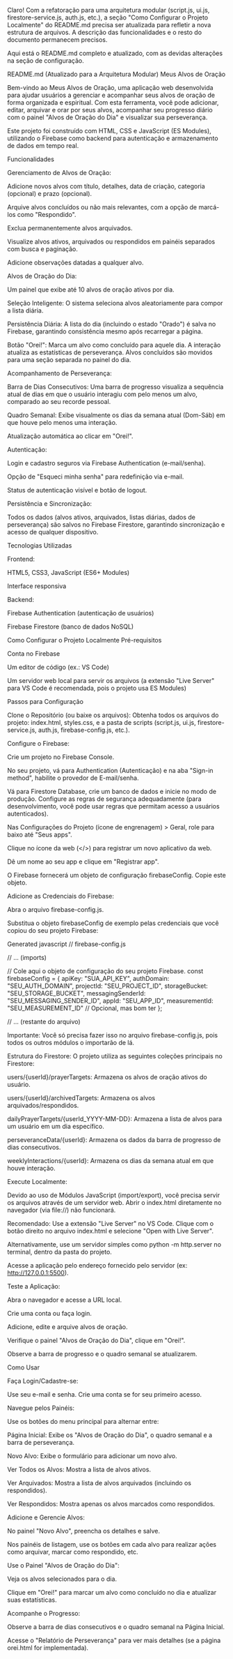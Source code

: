 Claro! Com a refatoração para uma arquitetura modular (script.js, ui.js, firestore-service.js, auth.js, etc.), a seção "Como Configurar o Projeto Localmente" do README.md precisa ser atualizada para refletir a nova estrutura de arquivos. A descrição das funcionalidades e o resto do documento permanecem precisos.

Aqui está o README.md completo e atualizado, com as devidas alterações na seção de configuração.

README.md (Atualizado para a Arquitetura Modular)
Meus Alvos de Oração

Bem-vindo ao Meus Alvos de Oração, uma aplicação web desenvolvida para ajudar usuários a gerenciar e acompanhar seus alvos de oração de forma organizada e espiritual. Com esta ferramenta, você pode adicionar, editar, arquivar e orar por seus alvos, acompanhar seu progresso diário com o painel "Alvos de Oração do Dia" e visualizar sua perseverança.

Este projeto foi construído com HTML, CSS e JavaScript (ES Modules), utilizando o Firebase como backend para autenticação e armazenamento de dados em tempo real.

Funcionalidades

Gerenciamento de Alvos de Oração:

Adicione novos alvos com título, detalhes, data de criação, categoria (opcional) e prazo (opcional).

Arquive alvos concluídos ou não mais relevantes, com a opção de marcá-los como "Respondido".

Exclua permanentemente alvos arquivados.

Visualize alvos ativos, arquivados ou respondidos em painéis separados com busca e paginação.

Adicione observações datadas a qualquer alvo.

Alvos de Oração do Dia:

Um painel que exibe até 10 alvos de oração ativos por dia.

Seleção Inteligente: O sistema seleciona alvos aleatoriamente para compor a lista diária.

Persistência Diária: A lista do dia (incluindo o estado "Orado") é salva no Firebase, garantindo consistência mesmo após recarregar a página.

Botão "Orei!": Marca um alvo como concluído para aquele dia. A interação atualiza as estatísticas de perseverança. Alvos concluídos são movidos para uma seção separada no painel do dia.

Acompanhamento de Perseverança:

Barra de Dias Consecutivos: Uma barra de progresso visualiza a sequência atual de dias em que o usuário interagiu com pelo menos um alvo, comparado ao seu recorde pessoal.

Quadro Semanal: Exibe visualmente os dias da semana atual (Dom-Sáb) em que houve pelo menos uma interação.

Atualização automática ao clicar em "Orei!".

Autenticação:

Login e cadastro seguros via Firebase Authentication (e-mail/senha).

Opção de "Esqueci minha senha" para redefinição via e-mail.

Status de autenticação visível e botão de logout.

Persistência e Sincronização:

Todos os dados (alvos ativos, arquivados, listas diárias, dados de perseverança) são salvos no Firebase Firestore, garantindo sincronização e acesso de qualquer dispositivo.

Tecnologias Utilizadas

Frontend:

HTML5, CSS3, JavaScript (ES6+ Modules)

Interface responsiva

Backend:

Firebase Authentication (autenticação de usuários)

Firebase Firestore (banco de dados NoSQL)

Como Configurar o Projeto Localmente
Pré-requisitos

Conta no Firebase

Um editor de código (ex.: VS Code)

Um servidor web local para servir os arquivos (a extensão "Live Server" para VS Code é recomendada, pois o projeto usa ES Modules)

Passos para Configuração

Clone o Repositório (ou baixe os arquivos):
Obtenha todos os arquivos do projeto: index.html, styles.css, e a pasta de scripts (script.js, ui.js, firestore-service.js, auth.js, firebase-config.js, etc.).

Configure o Firebase:

Crie um projeto no Firebase Console.

No seu projeto, vá para Authentication (Autenticação) e na aba "Sign-in method", habilite o provedor de E-mail/senha.

Vá para Firestore Database, crie um banco de dados e inicie no modo de produção. Configure as regras de segurança adequadamente (para desenvolvimento, você pode usar regras que permitam acesso a usuários autenticados).

Nas Configurações do Projeto (ícone de engrenagem) > Geral, role para baixo até "Seus apps".

Clique no ícone da web (</>) para registrar um novo aplicativo da web.

Dê um nome ao seu app e clique em "Registrar app".

O Firebase fornecerá um objeto de configuração firebaseConfig. Copie este objeto.

Adicione as Credenciais do Firebase:

Abra o arquivo firebase-config.js.

Substitua o objeto firebaseConfig de exemplo pelas credenciais que você copiou do seu projeto Firebase:

Generated javascript
// firebase-config.js

// ... (imports)

// Cole aqui o objeto de configuração do seu projeto Firebase.
const firebaseConfig = {
  apiKey: "SUA_API_KEY",
  authDomain: "SEU_AUTH_DOMAIN",
  projectId: "SEU_PROJECT_ID",
  storageBucket: "SEU_STORAGE_BUCKET",
  messagingSenderId: "SEU_MESSAGING_SENDER_ID",
  appId: "SEU_APP_ID",
  measurementId: "SEU_MEASUREMENT_ID" // Opcional, mas bom ter
};

// ... (restante do arquivo)


Importante: Você só precisa fazer isso no arquivo firebase-config.js, pois todos os outros módulos o importarão de lá.

Estrutura do Firestore:
O projeto utiliza as seguintes coleções principais no Firestore:

users/{userId}/prayerTargets: Armazena os alvos de oração ativos do usuário.

users/{userId}/archivedTargets: Armazena os alvos arquivados/respondidos.

dailyPrayerTargets/{userId_YYYY-MM-DD}: Armazena a lista de alvos para um usuário em um dia específico.

perseveranceData/{userId}: Armazena os dados da barra de progresso de dias consecutivos.

weeklyInteractions/{userId}: Armazena os dias da semana atual em que houve interação.

Execute Localmente:

Devido ao uso de Módulos JavaScript (import/export), você precisa servir os arquivos através de um servidor web. Abrir o index.html diretamente no navegador (via file://) não funcionará.

Recomendado: Use a extensão "Live Server" no VS Code. Clique com o botão direito no arquivo index.html e selecione "Open with Live Server".

Alternativamente, use um servidor simples como python -m http.server no terminal, dentro da pasta do projeto.

Acesse a aplicação pelo endereço fornecido pelo servidor (ex: http://127.0.0.1:5500).

Teste a Aplicação:

Abra o navegador e acesse a URL local.

Crie uma conta ou faça login.

Adicione, edite e arquive alvos de oração.

Verifique o painel "Alvos de Oração do Dia", clique em "Orei!".

Observe a barra de progresso e o quadro semanal se atualizarem.

Como Usar

Faça Login/Cadastre-se:

Use seu e-mail e senha. Crie uma conta se for seu primeiro acesso.

Navegue pelos Painéis:

Use os botões do menu principal para alternar entre:

Página Inicial: Exibe os "Alvos de Oração do Dia", o quadro semanal e a barra de perseverança.

Novo Alvo: Exibe o formulário para adicionar um novo alvo.

Ver Todos os Alvos: Mostra a lista de alvos ativos.

Ver Arquivados: Mostra a lista de alvos arquivados (incluindo os respondidos).

Ver Respondidos: Mostra apenas os alvos marcados como respondidos.

Adicione e Gerencie Alvos:

No painel "Novo Alvo", preencha os detalhes e salve.

Nos painéis de listagem, use os botões em cada alvo para realizar ações como arquivar, marcar como respondido, etc.

Use o Painel "Alvos de Oração do Dia":

Veja os alvos selecionados para o dia.

Clique em "Orei!" para marcar um alvo como concluído no dia e atualizar suas estatísticas.

Acompanhe o Progresso:

Observe a barra de dias consecutivos e o quadro semanal na Página Inicial.

Acesse o "Relatório de Perseverança" para ver mais detalhes (se a página orei.html for implementada).
